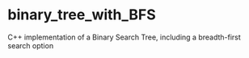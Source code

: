 # binary_tree_with_BFS
C++ implementation of a Binary Search Tree, including a breadth-first search option
